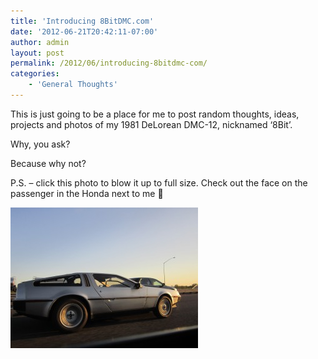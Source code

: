 ```yaml
---
title: 'Introducing 8BitDMC.com'
date: '2012-06-21T20:42:11-07:00'
author: admin
layout: post
permalink: /2012/06/introducing-8bitdmc-com/
categories:
    - 'General Thoughts'
---
```


This is just going to be a place for me to post random thoughts, ideas, projects and photos of my 1981 DeLorean DMC-12, nicknamed ‘8Bit’.

Why, you ask?

Because why not?

P.S. – click this photo to blow it up to full size. Check out the face on the passenger in the Honda next to me 🙂

[![](/assets/images/2012/06/IMG_0172-300x225.jpg "8Bit on the highway in El Dorado Hills")](/assets/images/2012/06/IMG_0172.jpg)
